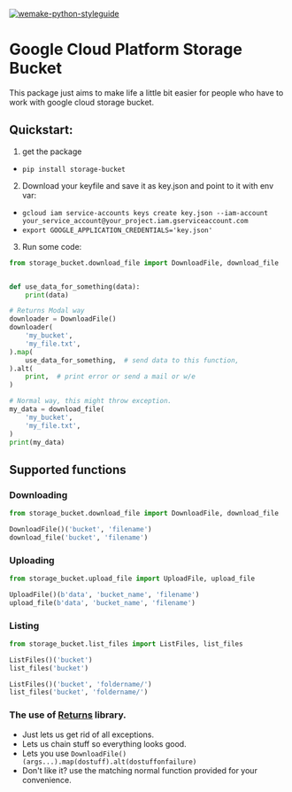 [![wemake-python-styleguide](https://img.shields.io/badge/style-wemake-000000.svg)](https://github.com/wemake-services/wemake-python-styleguide)

# Google Cloud Platform Storage Bucket

This package just aims to make life a little bit easier for people who have to work with google cloud storage bucket.


## Quickstart:

1. get the package
  * `pip install storage-bucket`
2. Download your keyfile and save it as key.json and point to it with env var:
  * `gcloud iam service-accounts keys create key.json --iam-account your_service_account@your_project.iam.gserviceaccount.com`
  * `export GOOGLE_APPLICATION_CREDENTIALS='key.json'`
3. Run some code:


```python
from storage_bucket.download_file import DownloadFile, download_file


def use_data_for_something(data):
    print(data)

# Returns Modal way
downloader = DownloadFile()
downloader(
    'my_bucket',
    'my_file.txt',
).map(
    use_data_for_something,  # send data to this function,
).alt(
    print,  # print error or send a mail or w/e
)

# Normal way, this might throw exception.
my_data = download_file(
    'my_bucket',
    'my_file.txt',
)
print(my_data)
```

## Supported functions

### Downloading

```python
from storage_bucket.download_file import DownloadFile, download_file

DownloadFile()('bucket', 'filename')
download_file('bucket', 'filename')
```

### Uploading
```python
from storage_bucket.upload_file import UploadFile, upload_file

UploadFile()(b'data', 'bucket_name', 'filename')
upload_file(b'data', 'bucket_name', 'filename')
```

### Listing
```python
from storage_bucket.list_files import ListFiles, list_files

ListFiles()('bucket')
list_files('bucket')

ListFiles()('bucket', 'foldername/')
list_files('bucket', 'foldername/')
```


### The use of [Returns](https://github.com/dry-python/returns) library.
  * Just lets us get rid of all exceptions.
  * Lets us chain stuff so everything looks good.
  * Lets you use `DownloadFile()(args...).map(dostuff).alt(dostuffonfailure)`
  * Don't like it? use the matching normal function provided for your convenience.
